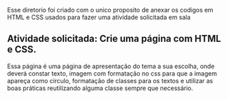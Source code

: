 Esse diretorio foi criado com o unico proposito de anexar os codigos em HTML e CSS usados para fazer uma atividade solicitada em sala

## Atividade solicitada: Crie uma página com HTML e CSS.
Essa página é uma página de apresentação do tema a sua escolha, onde deverá
constar texto, imagem com formatação no css para que a imagem apareça como
círculo, formatação de classes para os textos e utilizar as boas práticas reutilizando
alguma classe sempre que necessário.
